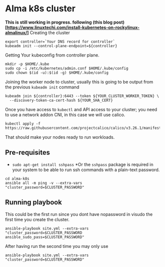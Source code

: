 # Alma k8s cluster
**This is still working in progress. following (this blog post)[https://www.linuxtechi.com/install-kubernetes-on-rockylinux-almalinux/]**
Creating the cluster 

```
export controller=`Your DNS record for controller`
kubeadm init --control-plane-endpoint=${controller}
```

Getting Your kubeconfig from controller plane.

```
mkdir -p $HOME/.kube
sudo cp -i /etc/kubernetes/admin.conf $HOME/.kube/config
sudo chown $(id -u):$(id -g) $HOME/.kube/config
```
Joining the worker node to cluster, usually this is going to be output from the previous `kubeadm init` command

```
kubeadm join ${controller}:6443 --token ${YOUR_CLUSTER_WORKER_TOKEN} \
  --discovery-token-ca-cert-hash ${YOUR_SHA_CERT}
```

Once you have access to `kubectl` and API access to your cluster; you need to use a network addon CNI, in this case we will use calico.
```
kubectl apply -f https://raw.githubusercontent.com/projectcalico/calico/v3.26.1/manifests/calico.yaml
```

That should make your nodes ready to run workloads.

## Pre-requisites
- `sudo apt-get install sshpass` *Or the `sshpass` package is required in your system to be able to run ssh commands with a plain-text password.

```
cd alma-k8s
ansible all -m ping -v --extra-vars "cluster_password=$CLUSTER_PASSWORD"
```

## Running playbook
This could be the first run since you dont have nopassword in visudo the first time you create the cluster.
```
ansible-playbook site.yml --extra-vars "cluster_password=$CLUSTER_PASSWORD ansible_sudo_pass=$CLUSTER_PASSWORD"
```
After having run the second time you may only use
```
ansible-playbook site.yml --extra-vars "cluster_password=$CLUSTER_PASSWORD"
```
